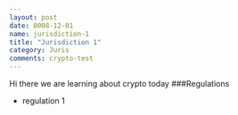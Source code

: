 ```yaml
---
layout: post
date: 0008-12-01
name: jurisdiction-1
title: "Jurisdiction 1"
category: Juris
comments: crypto-test
---
```


Hi there we are learning about crypto today
###Regulations
- regulation 1
